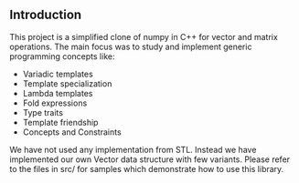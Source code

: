 ## Introduction

This project is a simplified clone of numpy in C++ for vector and matrix operations. The main focus was to study and implement generic programming concepts like:
- Variadic templates
- Template specialization
- Lambda templates
- Fold expressions
- Type traits
- Template friendship
- Concepts and Constraints

We have not used any implementation from STL. Instead we have implemented our own Vector data structure with few variants. Please refer to the files in src/ for samples which demonstrate how to use this library.

